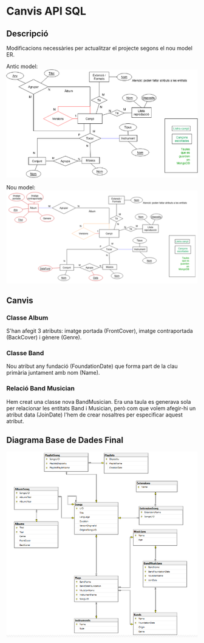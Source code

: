 # Canvis API SQL

## Descripció
Modificacions necessàries per actualitzar el projecte segons el nou model ER.

Antic model:
![Antic model ER](anticModelER.png)

Nou model:
![Nou model ER](nouModelER.png)


## Canvis
### Classe Album
S'han afegit 3 atributs: imatge portada (FrontCover), imatge contraportada (BackCover) i gènere (Genre).

### Classe Band
Nou atribut any fundació (FoundationDate) que forma part de la clau primària juntament amb nom (Name). 

### Relació Band Musician
Hem creat una classe nova BandMusician. Era una taula es generava sola per relacionar les entitats Band i Musician, però com que volem afegir-hi un atribut data (JoinDate) l'hem de crear nosaltres per especificar aquest atribut.

## Diagrama Base de Dades Final
![Diagrama Final](databaseDiagram.PNG)